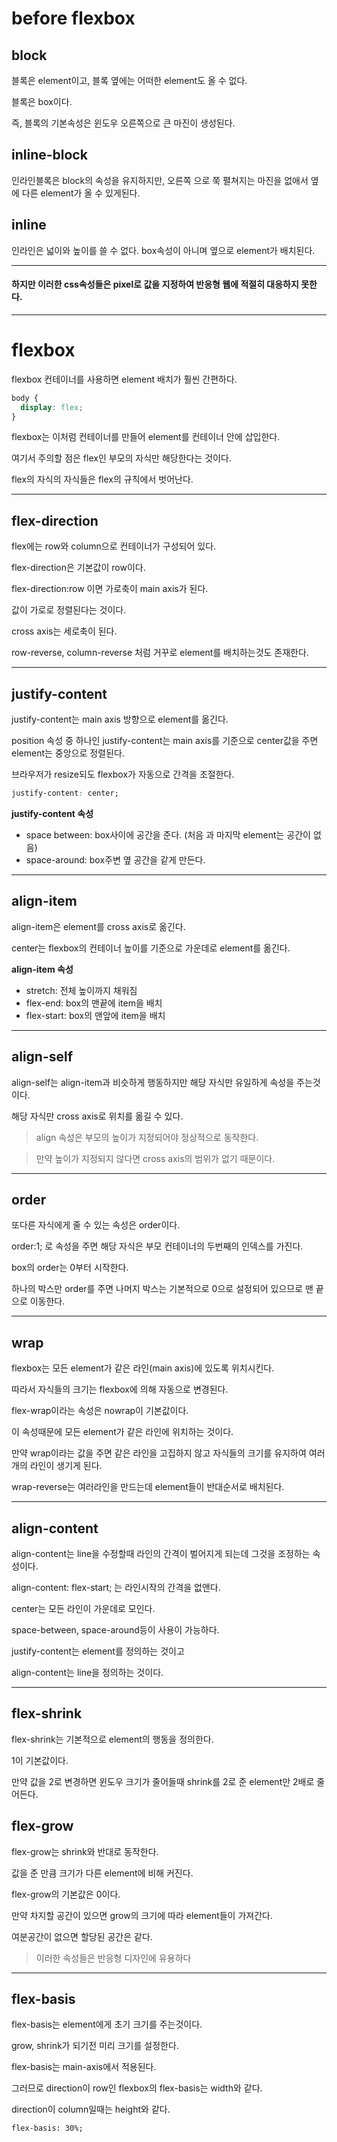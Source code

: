 # before flexbox

## block

블록은 element이고, 블록 옆에는 어떠한 element도 올 수 없다.

블록은 box이다.

즉, 블록의 기본속성은 윈도우 오른쪽으로 큰 마진이 생성된다.

## inline-block

인라인블록은 block의 속성을 유지하지만, 오른쪽 으로 쭉 펼쳐지는 마진을 없애서 옆에 다른 element가 올 수 있게된다.

## inline

인라인은 넓이와 높이를 쓸 수 없다. box속성이 아니며 옆으로 element가 배치된다.

---

#### 하지만 이러한 css속성들은 pixel로 값을 지정하여 반응형 웹에 적절히 대응하지 못한다.

---

# flexbox

flexbox 컨테이너를 사용하면 element 배치가 훨씬 간편하다.

```css
body {
  display: flex;
}
```

flexbox는 이처럼 컨테이너를 만들어 element를 컨테이너 안에 삽입한다.

여기서 주의할 점은 flex인 부모의 자식만 해당한다는 것이다.

flex의 자식의 자식들은 flex의 규칙에서 벗어난다.

---

## flex-direction

flex에는 row와 column으로 컨테이너가 구성되어 있다.

flex-direction은 기본값이 row이다.

flex-direction:row 이면 가로축이 main axis가 된다.

값이 가로로 정렬된다는 것이다.

cross axis는 세로축이 된다.

row-reverse, column-reverse 처럼 거꾸로 element를 배치하는것도 존재한다.

---

## justify-content

justify-content는 main axis 방향으로 element를 옮긴다.

position 속성 중 하나인 justify-content는 main axis를 기준으로 center값을 주면 element는 중앙으로 정렬된다.

브라우저가 resize되도 flexbox가 자동으로 간격을 조절한다.

```css
justify-content: center;
```

**justify-content 속성**

- space between: box사이에 공간을 준다. (처음 과 마지막 element는 공간이 없음)
- space-around: box주변 옆 공간을 같게 만든다.

---

## align-item

align-item은 element를 cross axis로 옮긴다.

center는 flexbox의 컨테이너 높이를 기준으로 가운데로 element를 옮긴다.

**align-item 속성**

- stretch: 전체 높이까지 채워짐
- flex-end: box의 맨끝에 item을 배치
- flex-start: box의 맨앞에 item을 배치

---

## align-self

align-self는 align-item과 비슷하게 행동하지만 해당 자식만 유일하게 속성을 주는것이다.

해당 자식만 cross axis로 위치를 옮길 수 있다.

> align 속성은 부모의 높이가 지정되어야 정상적으로 동작한다.

> 만약 높이가 지정되지 않다면 cross axis의 범위가 없기 때문이다.

---

## order

또다른 자식에게 줄 수 있는 속성은 order이다.

order:1; 로 속성을 주면 해당 자식은 부모 컨테이너의 두번째의 인덱스를 가진다.

box의 order는 0부터 시작한다.

하나의 박스만 order를 주면 나머지 박스는 기본적으로 0으로 설정되어 있으므로 맨 끝으로 이동한다.

---

## wrap

flexbox는 모든 element가 같은 라인(main axis)에 있도록 위치시킨다.

따라서 자식들의 크기는 flexbox에 의해 자동으로 변경된다.

flex-wrap이라는 속성은 nowrap이 기본값이다.

이 속성때문에 모든 element가 같은 라인에 위치하는 것이다.

만약 wrap이라는 값을 주면 같은 라인을 고집하지 않고 자식들의 크기를 유지하여 여러개의 라인이 생기게 된다.

wrap-reverse는 여러라인을 만드는데 element들이 반대순서로 배치된다.

---

## align-content

align-content는 line을 수정할때 라인의 간격이 벌어지게 되는데 그것을 조정하는 속성이다.

align-content: flex-start; 는 라인시작의 간격을 없앤다.

center는 모든 라인이 가운데로 모인다.

space-between, space-around등이 사용이 가능하다.

justify-content는 element를 정의하는 것이고

align-content는 line을 정의하는 것이다.

---

## flex-shrink

flex-shrink는 기본적으로 element의 행동을 정의한다.

1이 기본값이다.

만약 값을 2로 변경하면 윈도우 크기가 줄어들때 shrink를 2로 준 element만 2배로 줄어든다.

## flex-grow

flex-grow는 shrink와 반대로 동작한다.

값을 준 만큼 크기가 다른 element에 비해 커진다.

flex-grow의 기본값은 0이다.

만약 차지할 공간이 있으면 grow의 크기에 따라 element들이 가져간다.

여분공간이 없으면 할당된 공간은 같다.

> 이러한 속성들은 반응형 디자인에 유용하다

---

## flex-basis

flex-basis는 element에게 초기 크기를 주는것이다.

grow, shrink가 되기전 미리 크기를 설정한다.

flex-basis는 main-axis에서 적용된다.

그러므로 direction이 row인 flexbox의 flex-basis는 width와 같다.

direction이 column일때는 height와 같다.

```csss
flex-basis: 30%;
```
